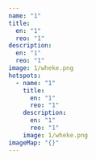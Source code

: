 ```yaml
---
name: "1"
title:
  en: "1"
  reo: "1"
description:
  en: "1"
  reo: "1"
image: 1/wheke.png
hotspots:
  - name: "1"
    title:
      en: "1"
      reo: "1"
    description:
      en: "1"
      reo: "1"
    image: 1/wheke.png
imageMap: "{}"
---
```

